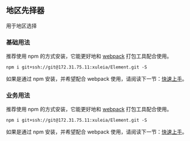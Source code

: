 ## 地区先择器

用于地区选择

### 基础用法

推荐使用 npm 的方式安装，它能更好地和 [webpack](https://webpack.js.org/) 打包工具配合使用。

```shell
npm i git+ssh://git@172.31.75.11:xuleia/Element.git -S
```


如果是通过 npm 安装，并希望配合 webpack 使用，请阅读下一节：[快速上手](/#/zh-CN/component/quickstart)。

### 业务用法

推荐使用 npm 的方式安装，它能更好地和 [webpack](https://webpack.js.org/) 打包工具配合使用。

```shell
npm i git+ssh://git@172.31.75.11:xuleia/Element.git -S
```


如果是通过 npm 安装，并希望配合 webpack 使用，请阅读下一节：[快速上手](/#/zh-CN/component/quickstart)。
